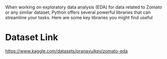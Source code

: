 
When working on exploratory data analysis (EDA) for data related to Zomato or any similar dataset, 
Python offers several powerful libraries that can streamline your tasks. 
Here are some key libraries you might find useful

# Dataset Link

https://www.kaggle.com/datasets/pranavuikey/zomato-eda
